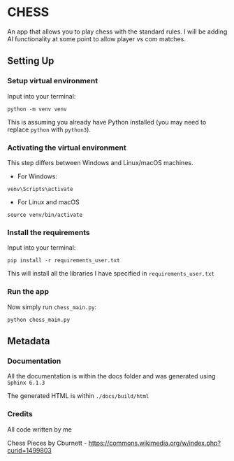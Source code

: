 # CHESS

An app that allows you to play chess with the standard rules.
I will be adding AI functionality at some point to allow player vs com matches.

## Setting Up

### Setup virtual environment

Input into your terminal:

```commandline
python -m venv venv
```

This is assuming you already have Python installed (you may need to replace
`python` with `python3`).

### Activating the virtual environment

This step differs between Windows and Linux/macOS machines.

* For Windows:

```commandline
venv\Scripts\activate
```

* For Linux and macOS

```commandline
source venv/bin/activate
```

### Install the requirements

Input into your terminal:

```commandline
pip install -r requirements_user.txt
```

This will install all the libraries I have specified in `requirements_user.txt`

### Run the app

Now simply run `chess_main.py`:

```commandline
python chess_main.py
```

## Metadata

### Documentation

All the documentation is within the docs folder and was generated using `Sphinx 6.1.3`

The generated HTML is within `./docs/build/html`

### Credits

All code written by me

Chess Pieces by Cburnett - https://commons.wikimedia.org/w/index.php?curid=1499803
